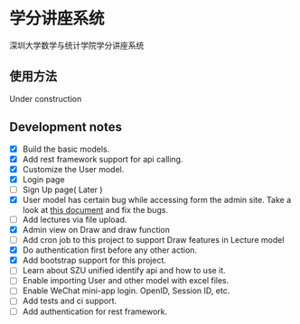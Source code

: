# 学分讲座系统
深圳大学数学与统计学院学分讲座系统

## 使用方法
Under construction

## Development notes
- [x] Build the basic models.
- [x] Add rest framework support for api calling.
- [x] Customize the User model. 
- [x] Login page
- [ ] Sign Up page( Later )
- [x] User model has certain bug while accessing form the admin site. 
Take a look at [this document](https://docs.djangoproject.com/en/2.2/topics/auth/customizing/) and fix the bugs.
- [ ] Add lectures via file upload.
- [x] Admin view on Draw and draw function
- [ ] Add cron job to this project to support Draw features in Lecture model
- [x] Do authentication first before any other action.
- [x] Add bootstrap support for this project.
- [ ] Learn about SZU unified identify api and how to use it.
- [ ] Enable importing User and other model with excel files.
- [ ] Enable WeChat mini-app login. OpenID, Session ID, etc.
- [ ] Add tests and ci support.
- [ ] Add authentication for rest framework.